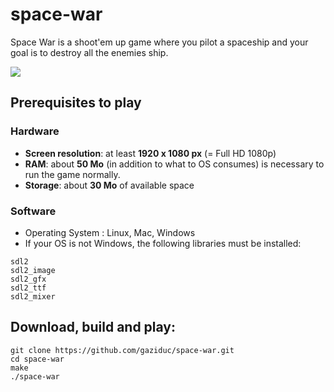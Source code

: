 # space-war
Space War is a shoot'em up game where you pilot a spaceship and your goal is to destroy all the enemies ship.

![](https://s5.gifyu.com/images/2019-12-29-002144_1920x1080_scrot.png)
## Prerequisites to play
### Hardware
- **Screen resolution**: at least **1920 x 1080 px** (= Full HD 1080p)
- **RAM**: about **50 Mo** (in addition to what to OS consumes) is necessary to run the game normally.
- **Storage**: about **30 Mo** of available space
### Software
- Operating System : Linux, Mac, Windows 
- If your OS is not Windows, the following libraries must be installed:
```
sdl2
sdl2_image
sdl2_gfx
sdl2_ttf
sdl2_mixer
```
## Download, build and play:
```shell
git clone https://github.com/gaziduc/space-war.git
cd space-war
make
./space-war
```
